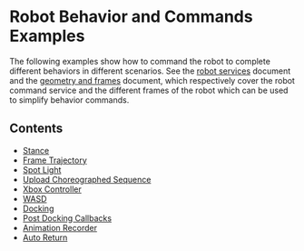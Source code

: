 <!--
Copyright (c) 2021 Boston Dynamics, Inc.  All rights reserved.

Downloading, reproducing, distributing or otherwise using the SDK Software
is subject to the terms and conditions of the Boston Dynamics Software
Development Kit License (20191101-BDSDK-SL).
-->

# Robot Behavior and Commands Examples

The following examples show how to command the robot to complete different behaviors in different scenarios. See the [robot services](../../../docs/concepts/robot_services.md) document and the [geometry and frames](../../../docs/concepts/geometry_and_frames.md) document, which respectively cover the robot command service and the different frames of the robot which can be used to simplify behavior commands.

## Contents

* [Stance](../stance/README.md)
* [Frame Trajectory](../frame_trajectory_command/README.md)
* [Spot Light](../spot_light/README.md)
* [Upload Choreographed Sequence](../upload_choreographed_sequence/README.md)
* [Xbox Controller](../xbox_controller/README.md)
* [WASD](../wasd/README.md)
* [Docking](../docking/README.md)
* [Post Docking Callbacks](../post_docking_callbacks/README.md)
* [Animation Recorder](../animation_recorder/README.md)
* [Auto Return](../auto_return/README.md)